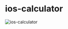 # ios-calculator

![ios-calculator ](https://user-images.githubusercontent.com/104026962/174669833-03e9d54b-627d-43ce-84f7-c5d32474a3b7.gif)
